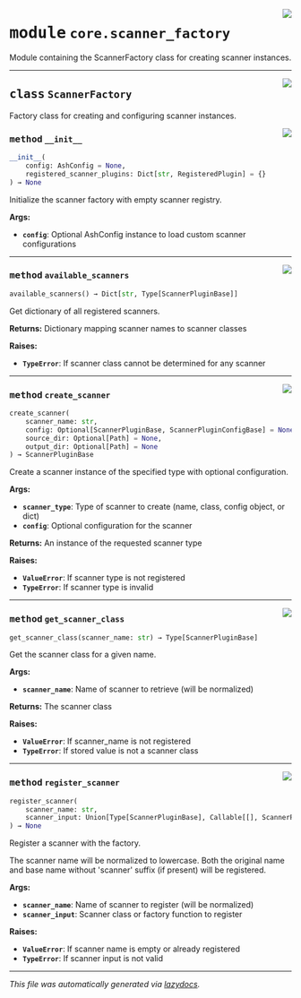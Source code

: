 <!-- markdownlint-disable -->

<a href="https://github.com/example/my-project/blob/main/src/automated_security_helper/core/scanner_factory.py#L0"><img align="right" style="float:right;" src="https://img.shields.io/badge/-source-cccccc?style=flat-square"></a>

# <kbd>module</kbd> `core.scanner_factory`
Module containing the ScannerFactory class for creating scanner instances.



---

<a href="https://github.com/example/my-project/blob/main/src/automated_security_helper/core/scanner_factory.py#L15"><img align="right" style="float:right;" src="https://img.shields.io/badge/-source-cccccc?style=flat-square"></a>

## <kbd>class</kbd> `ScannerFactory`
Factory class for creating and configuring scanner instances.

<a href="https://github.com/example/my-project/blob/main/src/automated_security_helper/core/scanner_factory.py#L18"><img align="right" style="float:right;" src="https://img.shields.io/badge/-source-cccccc?style=flat-square"></a>

### <kbd>method</kbd> `__init__`

```python
__init__(
    config: AshConfig = None,
    registered_scanner_plugins: Dict[str, RegisteredPlugin] = {}
) → None
```

Initialize the scanner factory with empty scanner registry.



**Args:**

 - <b>`config`</b>:  Optional AshConfig instance to load custom scanner configurations




---

<a href="https://github.com/example/my-project/blob/main/src/automated_security_helper/core/scanner_factory.py#L237"><img align="right" style="float:right;" src="https://img.shields.io/badge/-source-cccccc?style=flat-square"></a>

### <kbd>method</kbd> `available_scanners`

```python
available_scanners() → Dict[str, Type[ScannerPluginBase]]
```

Get dictionary of all registered scanners.



**Returns:**
  Dictionary mapping scanner names to scanner classes



**Raises:**

 - <b>`TypeError`</b>:  If scanner class cannot be determined for any scanner

---

<a href="https://github.com/example/my-project/blob/main/src/automated_security_helper/core/scanner_factory.py#L165"><img align="right" style="float:right;" src="https://img.shields.io/badge/-source-cccccc?style=flat-square"></a>

### <kbd>method</kbd> `create_scanner`

```python
create_scanner(
    scanner_name: str,
    config: Optional[ScannerPluginBase, ScannerPluginConfigBase] = None,
    source_dir: Optional[Path] = None,
    output_dir: Optional[Path] = None
) → ScannerPluginBase
```

Create a scanner instance of the specified type with optional configuration.



**Args:**

 - <b>`scanner_type`</b>:  Type of scanner to create (name, class, config object, or dict)
 - <b>`config`</b>:  Optional configuration for the scanner



**Returns:**
 An instance of the requested scanner type



**Raises:**

 - <b>`ValueError`</b>:  If scanner type is not registered
 - <b>`TypeError`</b>:  If scanner type is invalid

---

<a href="https://github.com/example/my-project/blob/main/src/automated_security_helper/core/scanner_factory.py#L213"><img align="right" style="float:right;" src="https://img.shields.io/badge/-source-cccccc?style=flat-square"></a>

### <kbd>method</kbd> `get_scanner_class`

```python
get_scanner_class(scanner_name: str) → Type[ScannerPluginBase]
```

Get the scanner class for a given name.



**Args:**

 - <b>`scanner_name`</b>:  Name of scanner to retrieve (will be normalized)



**Returns:**
 The scanner class



**Raises:**

 - <b>`ValueError`</b>:  If scanner_name is not registered
 - <b>`TypeError`</b>:  If stored value is not a scanner class

---

<a href="https://github.com/example/my-project/blob/main/src/automated_security_helper/core/scanner_factory.py#L111"><img align="right" style="float:right;" src="https://img.shields.io/badge/-source-cccccc?style=flat-square"></a>

### <kbd>method</kbd> `register_scanner`

```python
register_scanner(
    scanner_name: str,
    scanner_input: Union[Type[ScannerPluginBase], Callable[[], ScannerPluginBase]]
) → None
```

Register a scanner with the factory.

The scanner name will be normalized to lowercase. Both the original name and base name without 'scanner' suffix (if present) will be registered.



**Args:**

 - <b>`scanner_name`</b>:  Name of scanner to register (will be normalized)
 - <b>`scanner_input`</b>:  Scanner class or factory function to register



**Raises:**

 - <b>`ValueError`</b>:  If scanner name is empty or already registered
 - <b>`TypeError`</b>:  If scanner input is not valid




---

_This file was automatically generated via [lazydocs](https://github.com/ml-tooling/lazydocs)._
